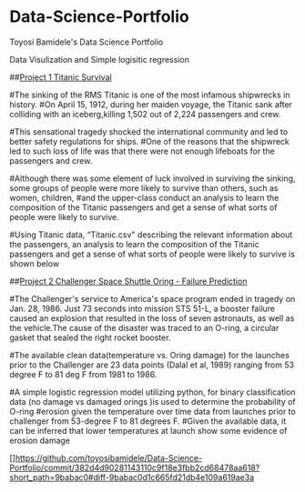 # Data-Science-Portfolio
Toyosi Bamidele's Data Science Portfolio

Data Visulization and Simple logisitic regression

##[Project 1 Titanic Survival](https://github.com/toyosibamidele/Data-Science-Portfolio)

#The sinking of the RMS Titanic is one of the most infamous shipwrecks in history. 
#On April 15, 1912, during her maiden voyage, the Titanic sank after colliding with an iceberg,killing 1,502 out of 2,224 passengers and crew.

#This sensational tragedy shocked the international community and led to better safety regulations for ships. 
#One of the reasons that the shipwreck led to such loss of life was that there were not enough lifeboats for the passengers and crew. 

#Although there was some element of luck involved in surviving the sinking, some groups of people were more likely to survive than others, such as women, children, #and the upper-class conduct an analysis to learn the composition of the Titanic passengers and get a sense of what sorts of people were likely to survive.

#Using Titanic data, “Titanic.csv" describing the relevant information about the passengers, an analysis to learn the composition of the Titanic passengers and get a sense of what sorts of people were likely to survive is shown below

##[Project 2 Challenger Space Shuttle Oring - Failure Prediction](https://github.com/toyosibamidele/Data-Science-Portfolio)

#The Challenger's service to America's space program ended in tragedy on Jan. 28, 1986. Just 73 seconds into mission STS 51-L, a booster failure caused an explosion that resulted in the loss of seven astronauts, as well as the vehicle.The cause of the disaster was traced to an O-ring, a circular gasket that sealed the right rocket booster. 

#The available clean data(temperature vs. Oring damage) for the launches prior to the Challenger are 23 data points (Dalal et al, 1989) ranging from 53 degree F to 81 deg F from 1981 to 1986.

#A simple logistic regression model utilizing python, for binary classification data (no damage vs damaged orings )is used to determine the probability of O-ring #erosion given the temperature over time data from launches prior to challenger from 53-degree F to 81 degrees F.
#Given the available data, it can be inferred that lower temperatures at launch show some evidence of erosion damage

[]https://github.com/toyosibamidele/Data-Science-Portfolio/commit/382d4d90281143110c9f18e3fbb2cd68478aa618?short_path=9babac0#diff-9babac0d1c665fd21db4e109a619ae3a
